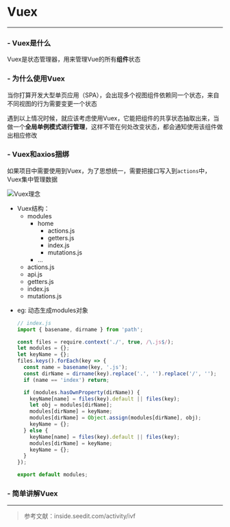 # Vuex
---

### - Vuex是什么
Vuex是状态管理器，用来管理Vue的所有**组件**状态

### - 为什么使用Vuex
当你打算开发大型单页应用（SPA），会出现多个视图组件依赖同一个状态，来自不同视图的行为需要变更一个状态

遇到以上情况时候，就应该考虑使用Vuex，它能把组件的共享状态抽取出来，当做一个**全局单例模式进行管理**，这样不管在何处改变状态，都会通知使用该组件做出相应修改

### - Vuex和axios捆绑
如果项目中需要使用到Vuex，为了思想统一，需要把接口写入到`actions`中，Vuex集中管理数据

![Vuex理念](https://vuex.vuejs.org/vuex.png)

+ Vuex结构：
  + modules
    + home
      - actions.js
      - getters.js
      - index.js
      - mutations.js
    + ...
  + actions.js
  + api.js
  + getters.js
  + index.js
  + mutations.js

- eg: 动态生成modules对象
  ``` js
  // index.js
  import { basename, dirname } from 'path';

  const files = require.context('./', true, /\.js$/);
  let modules = {};
  let keyName = {};
  files.keys().forEach(key => {
    const name = basename(key, '.js');
    const dirName = dirname(key).replace('.', '').replace('/', '');
    if (name == 'index') return;

    if (modules.hasOwnProperty(dirName)) {
      keyName[name] = files(key).default || files(key);
      let obj = modules[dirName];
      modules[dirName] = keyName;
      modules[dirName] = Object.assign(modules[dirName], obj);
      keyName = {};
    } else {
      keyName[name] = files(key).default || files(key);
      modules[dirName] = keyName;
      keyName = {};
    }
  });

  export default modules;
  ```

### - 简单讲解Vuex

---
> 参考文献：inside.seedit.com/activity/ivf
